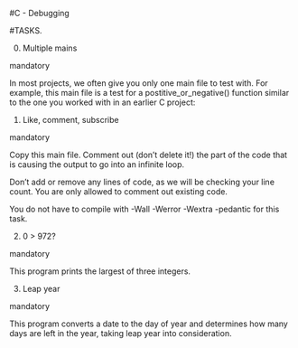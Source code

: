 
#C - Debugging


#TASKS.


0. Multiple mains

mandatory

In most projects, we often give you only one main file to test with. For example, this main file is a test for a postitive_or_negative() function similar to the one you worked with in an earlier C project:


1. Like, comment, subscribe

mandatory

Copy this main file. Comment out (don’t delete it!) the part of the code that is causing the output to go into an infinite loop.


Don’t add or remove any lines of code, as we will be checking your line count. You are only allowed to comment out existing code.

You do not have to compile with -Wall -Werror -Wextra -pedantic for this task.


2. 0 > 972?

mandatory

This program prints the largest of three integers.


3. Leap year

mandatory

This program converts a date to the day of year and determines how many days are left in the year, taking leap year into consideration.
